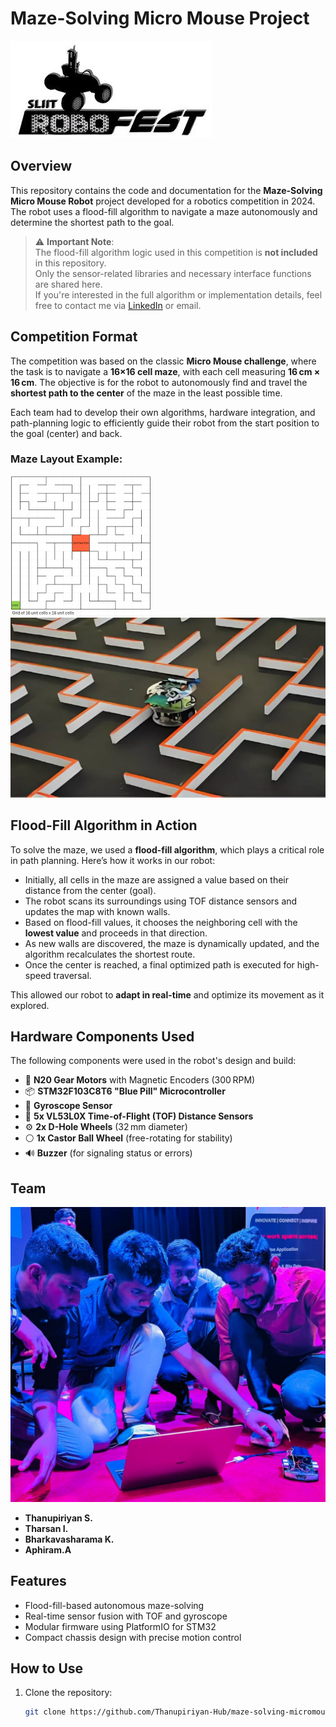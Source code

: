 # Maze-Solving Micro Mouse Project

![Intro](./Images/Robofest.jfif)

## Overview
This repository contains the code and documentation for the **Maze-Solving Micro Mouse Robot** project developed for a robotics competition in 2024. The robot uses a flood-fill algorithm to navigate a maze autonomously and determine the shortest path to the goal.

> ⚠️ **Important Note**:  
> The flood-fill algorithm logic used in this competition is **not included** in this repository.  
> Only the sensor-related libraries and necessary interface functions are shared here.  
> If you're interested in the full algorithm or implementation details, feel free to contact me via [LinkedIn](www.linkedin.com/in/thanupiriyan-sannithy-197564244) or email.

## Competition Format
The competition was based on the classic **Micro Mouse challenge**, where the task is to navigate a **16×16 cell maze**, with each cell measuring **16 cm × 16 cm**. The objective is for the robot to autonomously find and travel the **shortest path to the center** of the maze in the least possible time.

Each team had to develop their own algorithms, hardware integration, and path-planning logic to efficiently guide their robot from the start position to the goal (center) and back.

### Maze Layout Example:
![Maze Layout](./Images/1616.png) 
![Robot on Maze](./Images/maze.webp) 

## Flood-Fill Algorithm in Action
To solve the maze, we used a **flood-fill algorithm**, which plays a critical role in path planning. Here’s how it works in our robot:

- Initially, all cells in the maze are assigned a value based on their distance from the center (goal).
- The robot scans its surroundings using TOF distance sensors and updates the map with known walls.
- Based on flood-fill values, it chooses the neighboring cell with the **lowest value** and proceeds in that direction.
- As new walls are discovered, the maze is dynamically updated, and the algorithm recalculates the shortest route.
- Once the center is reached, a final optimized path is executed for high-speed traversal.

This allowed our robot to **adapt in real-time** and optimize its movement as it explored.

## Hardware Components Used
The following components were used in the robot's design and build:

- 🔧 **N20 Gear Motors** with Magnetic Encoders (300 RPM)
- 📦 **STM32F103C8T6 "Blue Pill" Microcontroller**
- 🧭 **Gyroscope Sensor**
- 📏 **5x VL53L0X Time-of-Flight (TOF) Distance Sensors**
- ⚙️ **2x D-Hole Wheels** (32 mm diameter)
- ⚪ **1x Castor Ball Wheel** (free-rotating for stability)
- 🔊 **Buzzer** (for signaling status or errors)

## Team

![Team Mates at Finals](./Images/f3d1b6b7-51be-4f62-a5cb-77070add3f34.jpg) 
- **Thanupiriyan S.**  
- **Tharsan I.**  
- **Bharkavasharama K.**
- **Aphiram.A**

## Features
- Flood-fill-based autonomous maze-solving
- Real-time sensor fusion with TOF and gyroscope
- Modular firmware using PlatformIO for STM32
- Compact chassis design with precise motion control

## How to Use
1. Clone the repository:
   ```bash
   git clone https://github.com/Thanupiriyan-Hub/maze-solving-micromouse-2024.git
